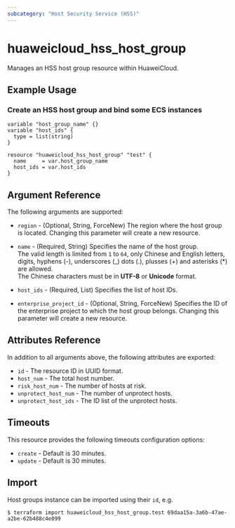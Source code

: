 ```yaml
---
subcategory: "Host Security Service (HSS)"
---
```


# huaweicloud_hss_host_group

Manages an HSS host group resource within HuaweiCloud.

## Example Usage

### Create an HSS host group and bind some ECS instances

```hcl
variable "host_group_name" {}
variable "host_ids" {
  type = list(string)
}

resource "huaweicloud_hss_host_group" "test" {
  name     = var.host_group_name
  host_ids = var.host_ids
}
```

## Argument Reference

The following arguments are supported:

* `region` - (Optional, String, ForceNew) The region where the host group is located.
  Changing this parameter will create a new resource.

* `name` - (Required, String) Specifies the name of the host group.  
  The valid length is limited from `1` to `64`, only Chinese and English letters, digits, hyphens (-), underscores (_)
  dots (.), plusses (+) and asterisks (*) are allowed.  
  The Chinese characters must be in **UTF-8** or **Unicode**
  format.

* `host_ids` - (Required, List) Specifies the list of host IDs.

* `enterprise_project_id` - (Optional, String, ForceNew) Specifies the ID of the enterprise project to which the host
  group belongs.
  Changing this parameter will create a new resource.

## Attributes Reference

In addition to all arguments above, the following attributes are exported:

* `id` - The resource ID in UUID format.
* `host_num` - The total host number.
* `risk_host_num` - The number of hosts at risk.
* `unprotect_host_num` - The number of unprotect hosts.
* `unprotect_host_ids` - The ID list of the unprotect hosts.

## Timeouts

This resource provides the following timeouts configuration options:

* `create` - Default is 30 minutes.
* `update` - Default is 30 minutes.

## Import

Host groups instance can be imported using their `id`, e.g.

```
$ terraform import huaweicloud_hss_host_group.test 69daa15a-3a6b-47ae-a2be-62b488c4e099
```
